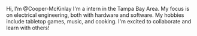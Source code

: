 Hi, I’m @Cooper-McKinlay
I'm a intern in the Tampa Bay Area.
My focus is on electrical engineering, both with hardware and software.
My hobbies include tabletop games, music, and cooking.
I'm excited to collaborate and learn with others!

<!---
Cooper-McKinlay/Cooper-McKinlay is a ✨ special ✨ repository because its `README.md` (this file) appears on your GitHub profile.
You can click the Preview link to take a look at your changes.
--->

